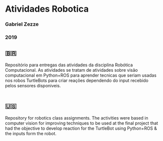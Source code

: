 # Atividades Robotica
### Gabriel Zezze
### 2019


## 🇧🇷
Repositório para entregas das atividades da disciplina Robótica Computacional.
As atividades se tratam de atividades sobre visão computacional em Python+ROS para aprender tecnicas que seriam usadas nos robos TurtleBots para criar reações dependendo do input recebido pelos sensores disponiveis.
<br></br>
## 🇺🇸
Repository for robotics class assignments. The activities were based in computer vision for improving techniques to be used at the final project that had the objective to develop reaction for the TurtleBot using Python+ROS & the inputs form the robot.